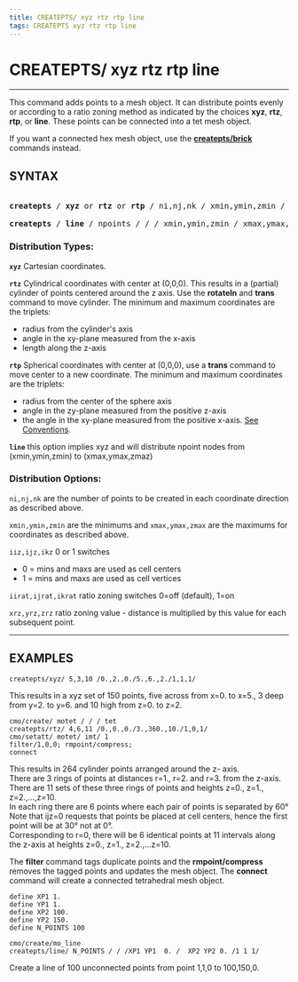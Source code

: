 ```yaml
---
title: CREATEPTS/ xyz rtz rtp line
tags: CREATEPTS xyz rtz rtp line
---
```



# CREATEPTS/ xyz rtz rtp line 

-----------


This command adds points to a mesh object. It can distribute points evenly or according to a ratio zoning method as indicated by the choices **xyz**, **rtz**, **rtp**, or **line**. These points can be connected into a tet mesh object. 


If you want a connected hex mesh object, use the [**createpts/brick**](CRTPTBRICK.md) commands instead.
  

## SYNTAX 

<pre> 
<b>createpts</b> / <b>xyz</b> or <b>rtz</b> or <b>rtp</b> / ni,nj,nk / xmin,ymin,zmin / xmax,ymax,zmax / iiz,ijz,ikz / [ iirat,ijrat,ikrat /xrz,yrz,zrz ]

<b>createpts</b> / <b>line</b> / npoints / / / xmin,ymin,zmin / xmax,ymax,zmax / iiz,ijz,ikz /
</pre>


### Distribution Types:

**`xyz`** Cartesian coordinates.


**`rtz`** Cylindrical coordinates with center at (0,0,0). This results in a (partial) cylinder of points centered around the z axis.  Use the **rotateln** and **trans** command to move cylinder.
The minimum and maximum coordinates are the triplets: 
- radius from the cylinder's axis
- angle in the xy-plane measured from the x-axis
- length along the z-axis
  

**`rtp`** Spherical coordinates with center at (0,0,0), use a **trans** command to move center to a new coordinate. 
The minimum and maximum coordinates are the triplets:   
- radius from the center of the sphere axis
- angle in the zy-plane measured from the positive z-axis
- the angle in the xy-plane measured from the positive x-axis. [See  Conventions](../../conventions.md). 


**`line`** this option implies xyz and will distribute npoint nodes from (xmin,ymin,zmin) to (xmax,ymax,zmaz)
  

### Distribution Options:

  
`ni,nj,nk` are the number of points to be created in each coordinate direction as described above.

`xmin,ymin,zmin` are the minimums and `xmax,ymax,zmax` are the maximums for coordinates as described above.

`iiz,ijz,ikz` 0 or 1 switches 
- 0 = mins and maxs are used as cell centers
- 1 = mins and maxs are used as cell vertices

`iirat,ijrat,ikrat` ratio zoning switches 0=off (default), 1=on

`xrz,yrz,zrz` ratio zoning value - distance is multiplied by this value for each subsequent point.


<hr>

## EXAMPLES 

```
createpts/xyz/ 5,3,10 /0.,2.,0./5.,6.,2./1,1,1/
```
This results in a xyz set of 150 points, five across from x=0. to x=5.,
3 deep from y=2. to y=6. and 10 high from z=0. to z=2.

```
cmo/create/ motet / / / tet
createpts/rtz/ 4,6,11 /0.,0.,0./3.,360.,10./1,0,1/
cmo/setatt/ motet/ imt/ 1
filter/1,0,0; rmpoint/compress;
connect
```
This results in 264 cylinder points arranged around the z- axis.   
There are 3 rings of points at distances r=1., r=2. and r=3. from the z-axis.  
There are 11 sets of these three rings of points and heights z=0., z=1., z=2.,...,z=10.   
In each ring there are 6 points where each pair of points is separated by 60°   
Note that ijz=0 requests that points be placed at cell centers, hence the first point will be at 30° not at 0°.  
Corresponding to r=0, there will be 6 identical points at 11 intervals along the z-axis at heights z=0., z=1., z=2.,...z=10.

The **filter** command tags duplicate points and the **rmpoint/compress** removes the tagged points and updates the mesh object. The **connect** command will create a connected tetrahedral mesh object.
  

```
define XP1 1.
define YP1 1.
define XP2 100.
define YP2 150.
define N_POINTS 100

cmo/create/mo_line 
createpts/line/ N_POINTS / / /XP1 YP1  0. /  XP2 YP2 0. /1 1 1/
```
Create a line of 100 unconnected points from point 1,1,0 to 100,150,0.


